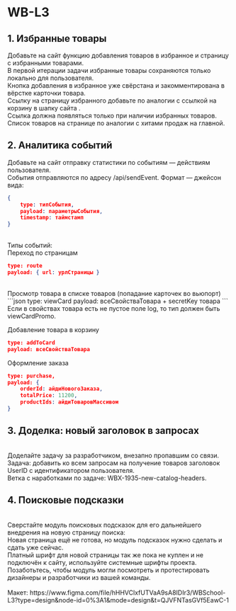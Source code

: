 # WB-L3

## 1. Избранные товары

Добавьте на сайт функцию добавления товаров в избранное и страницу с избранными товарами. 
<br />
В первой итерации задачи избранные товары сохраняются только локально для пользователя.
<br />
Кнопка добавления в избранное уже свёрстана и закомментирована в вёрстке карточки товара.
<br />
Ссылку на страницу избранного добавьте по аналогии с ссылкой на корзину в шапку сайта
.<br />
Ссылка должна появляться только при наличии избранных товаров. Список товаров на странице по аналогии с хитами продаж на главной.
<br />

## 2. Аналитика событий <br />
Добавьте на сайт отправку статистики по событиям — действиям пользователя.
<br />
События отправляются по адресу /api/sendEvent. Формат — джейсон вида:
<br />


```json
{ 
	type: типСобытия, 
	payload: параметрыСобытия, 
	timestamp: таймстамп
}
```

<br />
Типы событий:
<br />
Переход по страницам
<br />

```json
type: route
payload: { url: урлСтраницы }
```
<br />
Просмотр товара в списке товаров (попадание карточек во вьюпорт)
<br />
```json
type: viewCard
payload: всеСвойстваТовара + secretKey товара
```
<br />
Если в свойствах товара есть не пустое поле log, то тип должен быть viewCardPromo.
<br />

Добавление товара в корзину
<br />
```json
type: addToCard
payload: всеСвойстваТовара
```

Оформление заказа
<br />
```json
type: purchase, 
payload: { 
	orderId: айдиНовогоЗаказа, 
	totalPrice: 11200, 
	productIds: айдиТоваровМассивом 
}
```

## 3. Доделка: новый заголовок в запросах
<br />
Доделайте задачу за разработчиком, внезапно пропавшим со связи.
<br />
Задача: добавить ко всем запросам на получение товаров заголовок UserID с идентификатором пользователя. 
<br />
Ветка с наработками по задаче: WBX-1935-new-catalog-headers.
<br />


## 4. Поисковые подсказки
<br />
Сверстайте модуль поисковых подсказок для его дальнейшего внедрения на новую страницу поиска:
 <br />
Новая страница ещё не готова, но модуль подсказок нужно сделать и сдать уже сейчас.<br />
Платный шрифт для новой страницы так же пока не куплен и не подключён к сайту, используйте системные шрифты проекта. <br />
Позаботьтесь, чтобы модуль могли посмотреть и протестировать дизайнеры и разработчики из вашей команды.<br />
<br />
Макет: https://www.figma.com/file/hHHVClxfUTVaA9sA8IDIr3/WBSchool-L3?type=design&node-id=0%3A1&mode=design&t=QJVFNTasGVf5EawC-1 


